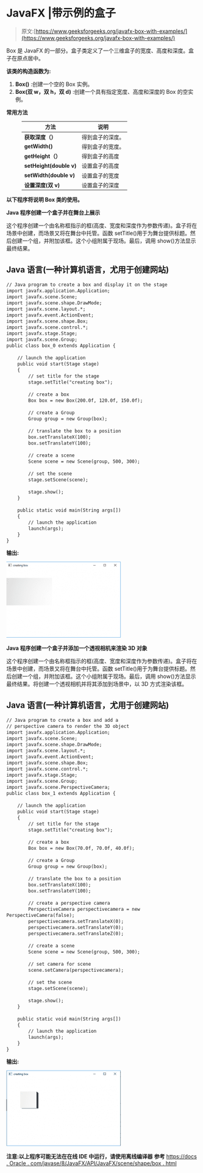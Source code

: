 # JavaFX |带示例的盒子

> 原文:[https://www.geeksforgeeks.org/javafx-box-with-examples/](https://www.geeksforgeeks.org/javafx-box-with-examples/)

Box 是 JavaFX 的一部分。盒子类定义了一个三维盒子的宽度、高度和深度。盒子在原点居中。

**该类的构造函数为:**

1.  **Box()** :创建一个空的 Box 实例。
2.  **Box(双 w，双 h，双 d)** :创建一个具有指定宽度、高度和深度的 Box 的空实例。

**常用方法**

<figure class="table">

| 方法 | 说明 |
| --- | --- |
| **获取深度（）** | 得到盒子的深度。 |
| **getWidth()** | 得到盒子的宽度。 |
| **getHeight（）** | 得到盒子的高度 |
| **setHeight(double v)** | 设置盒子的高度 |
| **setWidth(double v)** | 设置盒子的宽度 |
| **设置深度(双 v)** | 设置盒子的深度 |

</figure>

**以下程序将说明 Box 类的使用。**

**Java 程序创建一个盒子并在舞台上展示**

这个程序创建一个由名称框指示的框(高度、宽度和深度作为参数传递)。盒子将在场景中创建，而场景又将在舞台中托管。函数 setTitle()用于为舞台提供标题。然后创建一个组，并附加该框。这个小组附属于现场。最后，调用 show()方法显示最终结果。

## Java 语言(一种计算机语言，尤用于创建网站)

```
// Java program to create a box and display it on the stage
import javafx.application.Application;
import javafx.scene.Scene;
import javafx.scene.shape.DrawMode;
import javafx.scene.layout.*;
import javafx.event.ActionEvent;
import javafx.scene.shape.Box;
import javafx.scene.control.*;
import javafx.stage.Stage;
import javafx.scene.Group;
public class box_0 extends Application {

    // launch the application
    public void start(Stage stage)
    {
        // set title for the stage
        stage.setTitle("creating box");

        // create a box
        Box box = new Box(200.0f, 120.0f, 150.0f);

        // create a Group
        Group group = new Group(box);

        // translate the box to a position
        box.setTranslateX(100);
        box.setTranslateY(100);

        // create a scene
        Scene scene = new Scene(group, 500, 300);

        // set the scene
        stage.setScene(scene);

        stage.show();
    }

    public static void main(String args[])
    {
        // launch the application
        launch(args);
    }
}
```

**输出:**

![](img/9c3d401d33c04b2a75f2d75795878eba.png)

**Java 程序创建一个盒子并添加一个透视相机来渲染 3D 对象**

这个程序创建一个由名称框指示的框(高度、宽度和深度作为参数传递)。盒子将在场景中创建，而场景又将在舞台中托管。函数 setTitle()用于为舞台提供标题。然后创建一个组，并附加该框。这个小组附属于现场。最后，调用 show()方法显示最终结果。将创建一个透视相机并将其添加到场景中，以 3D 方式渲染该框。

## Java 语言(一种计算机语言，尤用于创建网站)

```
// Java program to create a box and add a
// perspective camera to render the 3D object
import javafx.application.Application;
import javafx.scene.Scene;
import javafx.scene.shape.DrawMode;
import javafx.scene.layout.*;
import javafx.event.ActionEvent;
import javafx.scene.shape.Box;
import javafx.scene.control.*;
import javafx.stage.Stage;
import javafx.scene.Group;
import javafx.scene.PerspectiveCamera;
public class box_1 extends Application {

    // launch the application
    public void start(Stage stage)
    {
        // set title for the stage
        stage.setTitle("creating box");

        // create a box
        Box box = new Box(70.0f, 70.0f, 40.0f);

        // create a Group
        Group group = new Group(box);

        // translate the box to a position
        box.setTranslateX(100);
        box.setTranslateY(100);

        // create a perspective camera
        PerspectiveCamera perspectivecamera = new PerspectiveCamera(false);
        perspectivecamera.setTranslateX(0);
        perspectivecamera.setTranslateY(0);
        perspectivecamera.setTranslateZ(0);

        // create a scene
        Scene scene = new Scene(group, 500, 300);

        // set camera for scene
        scene.setCamera(perspectivecamera);

        // set the scene
        stage.setScene(scene);

        stage.show();
    }

    public static void main(String args[])
    {
        // launch the application
        launch(args);
    }
}
```

**输出:**

![](img/39938c8546b99b07d2a3ce61e6033c45.png)

**注意:以上程序可能无法在在线 IDE 中运行，请使用离线编译器**
**参考**
[https://docs . Oracle . com/javase/8/JavaFX/API/JavaFX/scene/shape/box . html](https://docs.oracle.com/javase/8/javafx/api/javafx/scene/shape/Box.html)